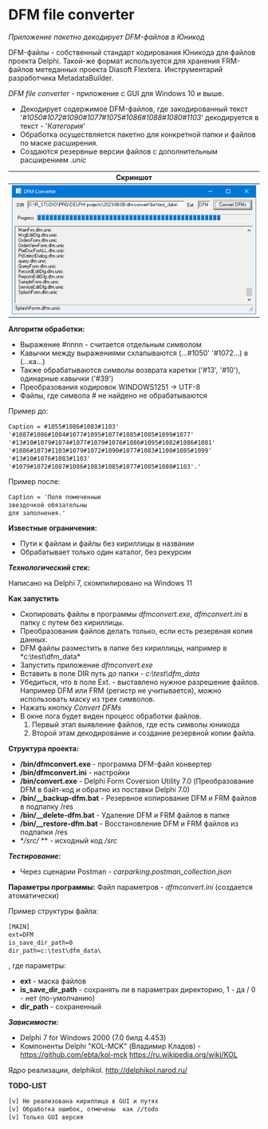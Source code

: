 # DFM file converter
*Приложение пакетно декодирует DFM-файлов в Юникод*

DFM-файлы - собственный стандарт кодирования Юникода для файлов проекта Delphi. Такой-же формат используется для хранения FRM-файлов метеданных проекта Diasoft Flextera. Инструментарий разработчика MetadataBuilder.

*DFM file converter* - приложение с GUI для Windows 10 и выше. 
* Декодирует содержимое DFM-файлов, где закодированный текст '*#1050#1072#1090#1077#1075#1086#1088#1080#1103*' декодируется в текст - '*Категория*'
* Обработка осуществляется пакетно для конкретной папки и файлов по маске расширения.
* Создаются резервные версии файлов с дополнительным расширением *.unic*

|             Скриншот            |
|--------------------------------|
| ![](screenshot.png) |



**Алгоритм обработки:**

* Выражение #nnnn - считается отдельным символом
* Кавычки между выражениями схлапываются (...#1050' '#1072...) в (...ка...)
* Также обрабатываются символы возврата каретки ('#13', '#10'), одинарные кавычки ('#39')
* Преобразования кодировок WINDOWS1251 -> UTF-8
* Файлы, где символа # не найдено не обрабатываются

Пример до:

```
Caption = #1055#1086#1083#1103' 
'#1087#1086#1084#1077#1095#1077#1085#1085#1099#1077' 
'#13#10#1079#1074#1077#1079#1076#1086#1095#1082#1086#1081' 
'#1086#1073#1103#1079#1072#1090#1077#1083#1100#1085#1099'
'#13#10#1076#1083#1103' 
'#1079#1072#1087#1086#1083#1085#1077#1085#1080#1103'.'
```

Пример после:

```
Caption = 'Поля помеченные 
звездочкой обязательны 
для заполнения.'
```

**Известные ограничения:**
* Пути к файлам и файлы без кириллицы в названии
* Обрабатывает только один каталог, без рекурсии


***Технологический стек:***

Написано на Delphi 7, скомпилировано на Windows 11

**Как запустить**
* Скопировать файлы в программы *dfmconvert.exe*, *dfmconvert.ini* в папку с путем без кириллицы.
* Преобразования файлов делать только, если есть резервная копия данных.
* DFM файлы разместить в папке без кириллицы, например в *c:\test\dfm_data\*
* Запустить приложение *dfmconvert.exe*
* Вставить в поле DIR путь до папки - *c:\test\dfm_data*
* Убедиться, что в поле Ext. - выставлено нужное разрешение файлов. Например DFM или FRM (регистр не учитывается), можно использовать маску из трех символов.
* Нажать кнопку *Convert DFMs*
* В окне лога будет виден процесс обработки файлов. 
	1) Первый этап выявление файлов, где есть символы юникода
	2) Второй этам декодирование и создание резервной копии файла.


**Структура проекта:**
* **/bin/dfmconvert.exe** - программа DFM-файл конвертер
* **/bin/dfmconvert.ini** - настройки
* **/bin/convert.exe** - Delphi Form Coversion Utility 7.0 (Преобразование DFM в байт-код и обратно из поставки Delphi 7.0)
* **/bin/__backup-dfm.bat** - Резервное копирование DFM и FRM файлов в подпапку /res
* **/bin/__delete-dfm.bat** - Удаление DFM и FRM файлов в папке
* **/bin/__restore-dfm.bat** - Восстановление DFM и FRM файлов из подпапки /res
* **/src/* ** - исходный код */src*


***Тестирование:***
* Через сценарии Postman - *carparking.postman_collection.json*


**Параметры программы:**
Файл параметров - *dfmconvert.ini* (создается атоматически)

Пример структуры файла:
```
[MAIN]
ext=DFM
is_save_dir_path=0
dir_path=c:\test\dfm_data\
```
, где параметры:
* **ext** - маска файлов
* **is_save_dir_path** - сохранять ли в параметрах директорию, 1 - да / 0 - нет (по-умолчанию)
* **dir_path** - сохраненный


***Зависимости:***
* Delphi 7 for Windows 2000 (7.0 билд 4.453)
* Компоненты Delphi "KOL-MCK" (Владимир Кладов) - https://github.com/ebta/kol-mck 
  https://ru.wikipedia.org/wiki/KOL
  
Ядро реализации, delphikol. http://delphikol.narod.ru/

**TODO-LIST**

	[v] Не реализована кириллица в GUI и путях
	[v] Обработка ошибок, отмечены  как //todo
	[v] Только GUI версия
